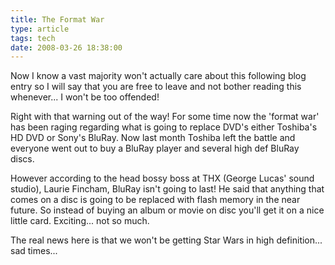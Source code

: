 ```yaml
---
title: The Format War
type: article
tags: tech
date: 2008-03-26 18:38:00
---
```


Now I know a vast majority won't actually care about this following blog entry so I will say that you are free to leave and not bother reading this whenever... I won't be too offended!

Right with that warning out of the way! For some time now the 'format war' has been raging regarding what is going to replace DVD's either Toshiba's HD DVD or Sony's BluRay. Now last month Toshiba left the battle and everyone went out to buy a BluRay player and several high def BluRay discs.

However according to the head bossy boss at THX (George Lucas' sound studio), Laurie Fincham, BluRay isn't going to last! He said that anything that comes on a disc is going to be replaced with flash memory in the near future. So instead of buying an album or movie on disc you'll get it on a nice little card. Exciting... not so much.

The real news here is that we won't be getting Star Wars in high definition... sad times...
